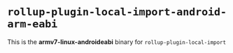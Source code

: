 # `rollup-plugin-local-import-android-arm-eabi`

This is the **armv7-linux-androideabi** binary for `rollup-plugin-local-import`

